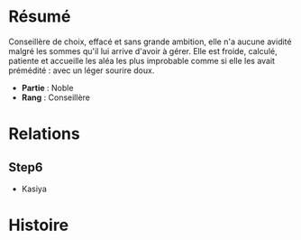 # Résumé
Conseillère de choix, effacé et sans grande ambition, elle n'a aucune avidité malgré les sommes qu'il lui arrive d'avoir à gérer. Elle est froide, calculé, patiente et accueille les aléa les plus improbable comme si elle les avait prémédité : avec un léger sourire doux.

- **Partie** : Noble
- **Rang** : Conseillère

# Relations
## Step6
- Kasiya

# Histoire
